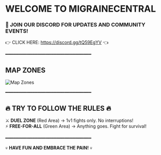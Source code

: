 # WELCOME TO MIGRAINECENTRAL

### 🔗 JOIN OUR DISCORD FOR UPDATES AND COMMUNITY EVENTS!  
👉 CLICK HERE: https://discord.gg/tQ59EgYV 👈  

━━━━━━━━━━━━━━━━━━━━━━━━━━━━━━━━  

## MAP ZONES  
![Map Zones](https://i.ibb.co/Bp5S0Mb/image.png)  

━━━━━━━━━━━━━━━━━━━━━━━━━━━━━━━━  

## 🔥 TRY TO FOLLOW THE RULES 🔥  

⚔ **DUEL ZONE** (Red Area) → 1v1 fights only. No interruptions!  
⚡ **FREE-FOR-ALL** (Green Area) → Anything goes. Fight for survival!  

━━━━━━━━━━━━━━━━━━━━━━━━━━━━━━━━  

💀 **HAVE FUN AND EMBRACE THE PAIN!** 💀  

